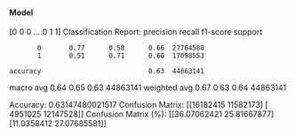 #### Model
[0 0 0 ... 0 1 1]
Classification Report:
              precision    recall  f1-score   support

           0       0.77      0.58      0.66  27764588
           1       0.51      0.71      0.60  17098553

    accuracy                           0.63  44863141
   macro avg       0.64      0.65      0.63  44863141
weighted avg       0.67      0.63      0.64  44863141

Accuracy: 0.63147480021517
Confusion Matrix:
[[16182415 11582173]
 [ 4951025 12147528]]
Confusion Matrix (%):
[[36.07062421 25.81667877]
 [11.0358412  27.07685581]]
